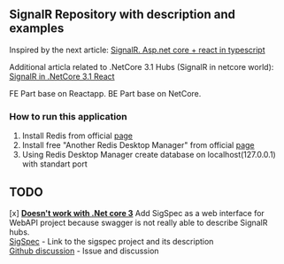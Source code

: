 ## SignalR Repository with description and examples
Inspired by the next article: [SignalR. Asp.net core + react in typescript](https://medium.com/swlh/creating-real-time-app-with-asp-net-core-signalr-and-react-in-typescript-90aad9c1170b)


Additional articla related to .NetCore 3.1 Hubs (SignalR in netcore world): [SignalR in .NetCore 3.1 React](https://medium.com/swlh/creating-a-simple-real-time-chat-with-net-core-reactjs-and-signalr-6367dcadd2c6)


FE Part base on Reactapp.
BE Part base on NetCore.

### How to run this application
1) Install Redis from official [page](https://github.com/tporadowski/redis/releases)
2) Install free "Another Redis Desktop Manager" from official [page](https://www.electronjs.org/apps/anotherredisdesktopmanager)
3) Using Redis Desktop Manager create database on localhost(127.0.0.1) with standart port 

## TODO
[x] <u>**Doesn't work with .Net core 3**</u> Add SigSpec as a web interface for WebAPI project because swagger is not really able to describe SignalR hubs.  
   [SigSpec](https://github.com/RicoSuter/SigSpec)  - Link to the sigspec project and its description    
  [Github discussion](https://github.com/aspnet/SignalR/issues/2913) - Issue and discussion

